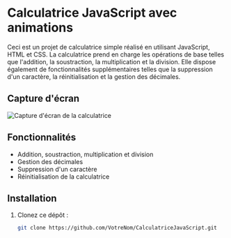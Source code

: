 # Calculatrice JavaScript avec animations

Ceci est un projet de calculatrice simple réalisé en utilisant JavaScript, HTML et CSS. La calculatrice prend en charge les opérations de base telles que l'addition, la soustraction, la multiplication et la division. Elle dispose également de fonctionnalités supplémentaires telles que la suppression d'un caractère, la réinitialisation et la gestion des décimales.

## Capture d'écran
![Capture d'écran de la calculatrice](https://github.com/melih67/basic-calculator/assets/52856626/b68a98ee-3177-40a9-8030-a0e3d6b0f2ef)

## Fonctionnalités

- Addition, soustraction, multiplication et division
- Gestion des décimales
- Suppression d'un caractère
- Réinitialisation de la calculatrice

## Installation

1. Clonez ce dépôt :
   ```bash
   git clone https://github.com/VotreNom/CalculatriceJavaScript.git
